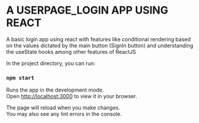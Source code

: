 <h1>A USERPAGE_LOGIN APP USING REACT</h1>
<p>A basic login app using react with features like conditional rendering based on the values dictated by the main button (SignIn button) and understanding the useState hooks among other features of ReactJS</p>



In the project directory, you can run:

### `npm start`

Runs the app in the development mode.\
Open [http://localhost:3000](http://localhost:3000) to view it in your browser.

The page will reload when you make changes.\
You may also see any lint errors in the console.
